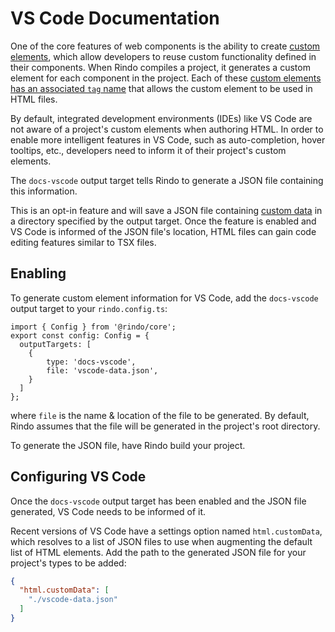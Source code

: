 # VS Code Documentation

One of the core features of web components is the ability to create [custom elements](https://developer.mozilla.org/en-US/docs/Web/Web_Components/Using_custom_elements),
which allow developers to reuse custom functionality defined in their components.
When Rindo compiles a project, it generates a custom element for each component in the project.
Each of these [custom elements has an associated `tag` name](component#component-options) that allows the custom
element to be used in HTML files. 

By default, integrated development environments (IDEs) like VS Code are not aware of a project's custom elements when
authoring HTML.
In order to enable more intelligent features in VS Code, such as auto-completion, hover tooltips, etc., developers
need to inform it of their project's custom elements.

The `docs-vscode` output target tells Rindo to generate a JSON file containing this information.

This is an opt-in feature and will save a JSON file containing [custom data](https://github.com/microsoft/vscode-custom-data)
in a directory specified by the output target.
Once the feature is enabled and VS Code is informed of the JSON file's location, HTML files can gain code editing
features similar to TSX files.

## Enabling

To generate custom element information for VS Code, add the `docs-vscode` output target to your `rindo.config.ts`:

```tsx
import { Config } from '@rindo/core';
export const config: Config = {
  outputTargets: [
    { 
        type: 'docs-vscode',
        file: 'vscode-data.json',
    }
  ]
};
```

where `file` is the name & location of the file to be generated. 
By default, Rindo assumes that the file will be generated in the project's root directory.

To generate the JSON file, have Rindo build your project.

## Configuring VS Code

Once the `docs-vscode` output target has been enabled and the JSON file generated, VS Code needs to be informed of it.

Recent versions of VS Code have a settings option named `html.customData`, which resolves to a list of JSON files to
use when augmenting the default list of HTML elements.
Add the path to the generated JSON file for your project's types to be added: 

```json
{
  "html.customData": [
    "./vscode-data.json"
  ]
}
```
